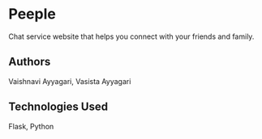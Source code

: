 # Peeple
Chat service website that helps you connect with your friends and family.
## Authors
Vaishnavi Ayyagari, Vasista Ayyagari
## Technologies Used
Flask, Python